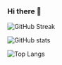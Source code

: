 ### Hi there 👋


![GitHub Streak](https://github-readme-streak-stats.herokuapp.com?user=adryanev&theme=synthwave&hide_border=true)

![GitHub stats](https://github-readme-stats.vercel.app/api?username=adryanev&show_icons=true&theme=synthwave)

![Top Langs](https://github-readme-stats.vercel.app/api/top-langs/?username=adryanev&theme=synthwave&layout=compact&hide_border=true&count_private=true&show_icons=true)

